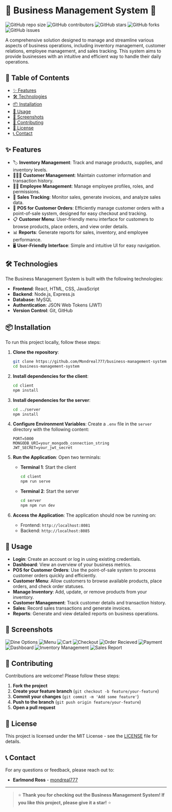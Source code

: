 # 🌟 Business Management System 🌟

![GitHub repo size](https://img.shields.io/github/repo-size/Mondreal777/business-management-system)
![GitHub contributors](https://img.shields.io/github/contributors/Mondreal777/business-management-system)
![GitHub stars](https://img.shields.io/github/stars/Mondreal777/business-management-system?style=social)
![GitHub forks](https://img.shields.io/github/forks/Mondreal777/business-management-system?style=social)
![GitHub issues](https://img.shields.io/github/issues/Mondreal777/business-management-system)

A comprehensive solution designed to manage and streamline various aspects of business operations, including inventory management, customer relations, employee management, and sales tracking. This system aims to provide businesses with an intuitive and efficient way to handle their daily operations.

## 🚀 Table of Contents
- [✨ Features](#-features)
- [🛠️ Technologies](#️-technologies)
- [📦 Installation](#-installation)
- [📝 Usage](#-usage)
- [📸 Screenshots](#-screenshots)
- [🤝 Contributing](#-contributing)
- [📜 License](#-license)
- [📞 Contact](#-contact)

## ✨ Features
- 🏷️ **Inventory Management**: Track and manage products, supplies, and inventory levels.
- 🧑‍🤝‍🧑 **Customer Management**: Maintain customer information and transaction history.
- 👨‍💼 **Employee Management**: Manage employee profiles, roles, and permissions.
- 💸 **Sales Tracking**: Monitor sales, generate invoices, and analyze sales data.
- 🛒 **POS for Customer Orders**: Efficiently manage customer orders with a point-of-sale system, designed for easy checkout and tracking.
- 📋 **Customer Menu**: User-friendly menu interface for customers to browse products, place orders, and view order details.
- 📊 **Reports**: Generate reports for sales, inventory, and employee performance.
- 🖥️ **User-Friendly Interface**: Simple and intuitive UI for easy navigation.

## 🛠️ Technologies
The Business Management System is built with the following technologies:
- **Frontend**: React, HTML, CSS, JavaScript
- **Backend**: Node.js, Express.js
- **Database**: MySQL 
- **Authentication**: JSON Web Tokens (JWT)
- **Version Control**: Git, GitHub

## 📦 Installation

To run this project locally, follow these steps:

1. **Clone the repository**:
    ```bash
    git clone https://github.com/Mondreal777/business-management-system.git
    cd business-management-system
    ```

2. **Install dependencies for the client**:
    ```bash
    cd client
    npm install
    ```

3. **Install dependencies for the server**:
    ```bash
    cd ../server
    npm install
    ```

4. **Configure Environment Variables**:
    Create a `.env` file in the `server` directory with the following content:
    ```
    PORT=5000
    MONGODB_URI=your_mongodb_connection_string
    JWT_SECRET=your_jwt_secret
    ```

5. **Run the Application**:
    Open two terminals:
    - **Terminal 1**: Start the client
      ```bash
      cd client
      npm run serve
      ```
    - **Terminal 2**: Start the server
      ```bash
      cd server
      npm npm run dev
      ```

6. **Access the Application**:
    The application should now be running on:
    - Frontend: `http://localhost:8081`
    - Backend: `http://localhost:8085`

## 📝 Usage
- **Login**: Create an account or log in using existing credentials.
- **Dashboard**: View an overview of your business metrics.
- **POS for Customer Orders**: Use the point-of-sale system to process customer orders quickly and efficiently.
- **Customer Menu**: Allow customers to browse available products, place orders, and check order statuses.
- **Manage Inventory**: Add, update, or remove products from your inventory.
- **Customer Management**: Track customer details and transaction history.
- **Sales**: Record sales transactions and generate invoices.
- **Reports**: Generate and view detailed reports on business operations.

## 📸 Screenshots

![Dine Options](screenshots/dine.png)
![Menu](screenshots/menu.png)
![Cart](screenshots/cart.png)
![Checkout](screenshots/checkout.png)
![Order Recieved](screenshots/orderecieved.png)
![Payment](screenshots/payment.png)
![Dashboard](screenshots/dashboard.png)
![Inventory Management](screenshots/inventory.png)
![Sales Report](screenshots/sales.png)


## 🤝 Contributing
Contributions are welcome! Please follow these steps:
1. **Fork the project**
2. **Create your feature branch** (`git checkout -b feature/your-feature`)
3. **Commit your changes** (`git commit -m 'Add some feature'`)
4. **Push to the branch** (`git push origin feature/your-feature`)
5. **Open a pull request**

## 📜 License
This project is licensed under the MIT License - see the [LICENSE](LICENSE) file for details.

## 📞 Contact
For any questions or feedback, please reach out to:
- **Earlmond Ross** - [mondreal777](https://github.com/Mondreal777)

---

> ⭐️ **Thank you for checking out the Business Management System! If you like this project, please give it a star!** ⭐️

